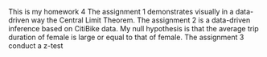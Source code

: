 This is my homework 4
The assignment 1 demonstrates visually in a data-driven way the Central Limit Theorem.
The assignment 2 is a data-driven inference based on CitiBike data. My null hypothesis is that the average trip duration of female is large or equal to that of female.
The assignment 3 conduct a z-test
